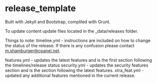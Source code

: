 # release_template
Built with Jekyll and Bootstrap, compliled with Grunt. 

To update content update files located in the _data/releases folder. 

Things to note: 
  timeline.yml - instructions are included on how to change the status of the release.
  If there is any confusion please contact m.shamburger@cpanel.net.
  
  features.yml - updates the latest features and is the first section following the timelines/release status
  security.yml - updates the security features section and is the section following the latest features.
  xtra_feat.yml - updated any additional features mentioned in the current release. 
  
  
